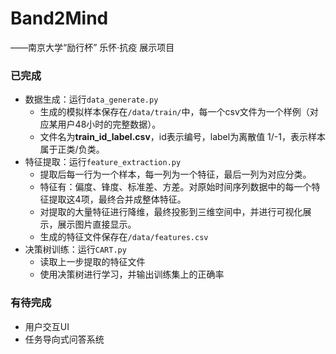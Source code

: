 # Band2Mind

——南京大学“励行杯” 乐怀·抗疫 展示项目

### 已完成

- 数据生成：运行`data_generate.py`
  - 生成的模拟样本保存在`/data/train/`中，每一个csv文件为一个样例（对应某用户48小时的完整数据）。
  - 文件名为**train_id_label.csv**，id表示编号，label为离散值 1/-1，表示样本属于正类/负类。
- 特征提取：运行`feature_extraction.py`
  - 提取后每一行为一个样本，每一列为一个特征，最后一列为对应分类。
  - 特征有：偏度、锋度、标准差、方差。对原始时间序列数据中的每一个特征提取这4项，最终合并成整体特征。
  - 对提取的大量特征进行降维，最终投影到三维空间中，并进行可视化展示，展示图片直接显示。
  - 生成的特征文件保存在`/data/features.csv`
- 决策树训练：运行`CART.py`
  - 读取上一步提取的特征文件
  - 使用决策树进行学习，并输出训练集上的正确率



### 有待完成

- 用户交互UI
- 任务导向式问答系统
